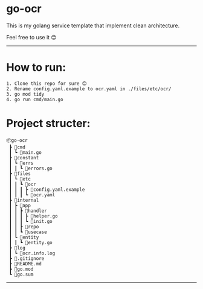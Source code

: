 # go-ocr
This is my golang service template that implement clean architecture.

Feel free to use it 😊

---
# How to run:

```
1. Clone this repo for sure 😊
2. Rename config.yaml.example to ocr.yaml in ./files/etc/ocr/
3. go mod tidy
4. go run cmd/main.go
```

# Project structer:
```
📦go-ocr
 ┣ 📂cmd
 ┃ ┗ 📜main.go
 ┣ 📂constant
 ┃ ┗ 📂errs
 ┃ ┃ ┗ 📜errors.go
 ┣ 📂files
 ┃ ┗ 📂etc
 ┃ ┃ ┗ 📂ocr
 ┃ ┃ ┃ ┣ 📜config.yaml.example
 ┃ ┃ ┃ ┗ 📜ocr.yaml
 ┣ 📂internal
 ┃ ┣ 📂app
 ┃ ┃ ┣ 📂handler
 ┃ ┃ ┃ ┣ 📜helper.go
 ┃ ┃ ┃ ┗ 📜init.go
 ┃ ┃ ┣ 📂repo
 ┃ ┃ ┗ 📂usecase
 ┃ ┗ 📂entity
 ┃ ┃ ┗ 📜entity.go
 ┣ 📂log
 ┃ ┗ 📜ocr.info.log
 ┣ 📜.gitignore
 ┣ 📜README.md
 ┣ 📜go.mod
 ┗ 📜go.sum
```

---
